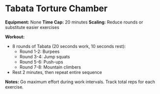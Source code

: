 # Tabata Torture Chamber

**Equipment:** None
**Time Cap:** 20 minutes
**Scaling:** Reduce rounds or substitute easier exercises

**Workout:**
- 8 rounds of Tabata (20 seconds work, 10 seconds rest):
  - Round 1-2: Burpees
  - Round 3-4: Jump squats
  - Round 5-6: Push-ups
  - Round 7-8: Mountain climbers
- Rest 2 minutes, then repeat entire sequence

**Notes:**
Go maximum effort during work intervals. Track total reps for each exercise.